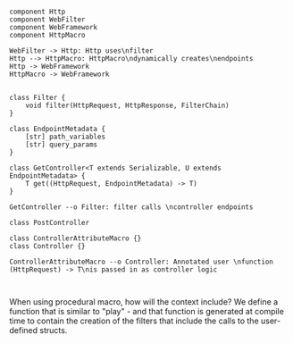```puml

component Http
component WebFilter
component WebFramework
component HttpMacro

WebFilter -> Http: Http uses\nfilter
Http --> HttpMacro: HttpMacro\ndynamically creates\nendpoints
Http -> WebFramework
HttpMacro -> WebFramework

```

```puml

class Filter {
    void filter(HttpRequest, HttpResponse, FilterChain)
}

class EndpointMetadata {
    [str] path_variables
    [str] query_params
}

class GetController<T extends Serializable, U extends EndpointMetadata> {
    T get((HttpRequest, EndpointMetadata) -> T)
}

GetController --o Filter: filter calls \ncontroller endpoints

class PostController

class ControllerAttributeMacro {}
class Controller {}

ControllerAttributeMacro --o Controller: Annotated user \nfunction (HttpRequest) -> T\nis passed in as controller logic



```

When using procedural macro, how will the context include? We define a function that is similar to "play" - and that function is generated at compile time to contain the creation of the filters that include the calls to the user-defined structs. 
